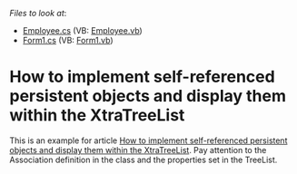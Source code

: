 <!-- default file list -->
*Files to look at*:

* [Employee.cs](./CS/CS/Employee.cs) (VB: [Employee.vb](./VB/CS/Employee.vb))
* [Form1.cs](./CS/CS/Form1.cs) (VB: [Form1.vb](./VB/CS/Form1.vb))
<!-- default file list end -->
# How to implement self-referenced persistent objects and display them within the XtraTreeList


<p>This is an example for article <a href="https://www.devexpress.com/Support/Center/p/K18072">How to implement self-referenced persistent objects and display them within the XtraTreeList</a>. Pay attention to the Association definition in the class and the properties set in the TreeList.</p>

<br/>


